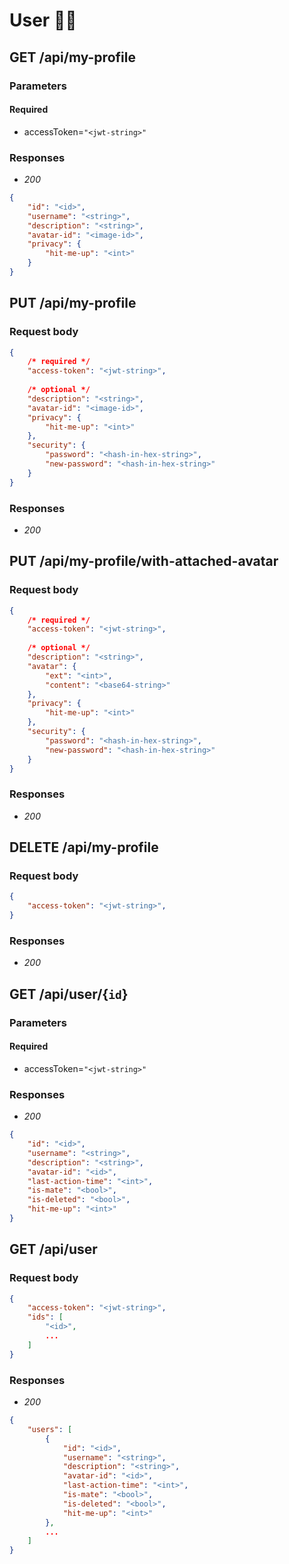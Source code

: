 # User 👨‍💻

## GET /api/my-profile

### Parameters
#### Required
- accessToken=`"<jwt-string>"`

### Responses
- *200*
```json
{
    "id": "<id>",
    "username": "<string>",
    "description": "<string>",
    "avatar-id": "<image-id>",
    "privacy": {
        "hit-me-up": "<int>"
    }
}
```

## PUT /api/my-profile

### Request body
```json
{
    /* required */
    "access-token": "<jwt-string>",
       
    /* optional */
    "description": "<string>",
    "avatar-id": "<image-id>",
    "privacy": {
        "hit-me-up": "<int>"
    },
    "security": {
        "password": "<hash-in-hex-string>",
        "new-password": "<hash-in-hex-string>"
    }
}
```

### Responses
- *200*

<!-- -------------------------------------------- -->

## PUT /api/my-profile/with-attached-avatar

### Request body
```json
{
    /* required */
    "access-token": "<jwt-string>",
       
    /* optional */
    "description": "<string>",
    "avatar": {
        "ext": "<int>",
        "content": "<base64-string>"
    },
    "privacy": {
        "hit-me-up": "<int>"
    },
    "security": {
        "password": "<hash-in-hex-string>",
        "new-password": "<hash-in-hex-string>"
    }
}
```

### Responses
- *200*

<!-- -------------------------------------------- -->

## DELETE /api/my-profile

### Request body
```json
{
    "access-token": "<jwt-string>",
}
```

### Responses
- *200*
  
<!-- -------------------------------------------- -->

## GET /api/user/{`id`}

### Parameters
#### Required
- accessToken=`"<jwt-string>"`

### Responses
- *200*
```json
{
    "id": "<id>",
    "username": "<string>",
    "description": "<string>",
    "avatar-id": "<id>",
    "last-action-time": "<int>",
    "is-mate": "<bool>",
    "is-deleted": "<bool>",
    "hit-me-up": "<int>"
}
```

## GET /api/user

### Request body
```json
{
    "access-token": "<jwt-string>",
    "ids": [
        "<id>",
        ...
    ]
}
```

### Responses
- *200*
```json
{
    "users": [
        {
            "id": "<id>",
            "username": "<string>",
            "description": "<string>",
            "avatar-id": "<id>",
            "last-action-time": "<int>",
            "is-mate": "<bool>",
            "is-deleted": "<bool>",
            "hit-me-up": "<int>"
        },
        ...
    ]
}
```